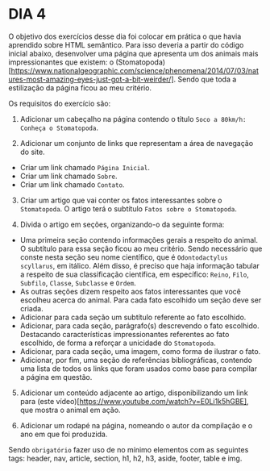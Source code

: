 # DIA 4

O objetivo dos exercícios desse dia foi colocar em prática o que havia aprendido sobre HTML semântico. Para isso deveria a partir do código inicial abaixo, desenvolver uma página que apresenta um dos animais mais impressionantes que existem: o (Stomatopoda)[https://www.nationalgeographic.com/science/phenomena/2014/07/03/natures-most-amazing-eyes-just-got-a-bit-weirder/]. Sendo que toda a estilização da página ficou ao meu critério.

Os requisitos do exercício são:

1. Adicionar um cabeçalho na página contendo o título `Soco a 80km/h: Conheça o Stomatopoda`.

2. Adicionar um conjunto de links que representam a área de navegação do site.
  * Criar um link chamado `Página Inicial`.
  * Criar um link chamado `Sobre`.
  * Criar um link chamado `Contato`.

3. Criar um artigo que vai conter os fatos interessantes sobre o `Stomatopoda`. O artigo terá o subtítulo `Fatos sobre o Stomatopoda`.

4. Divida o artigo em seções, organizando-o da seguinte forma:
  * Uma primeira seção contendo informações gerais a respeito do animal. O subtí­tulo para essa seção ficou ao meu critério. Sendo necessário que conste nesta seção seu nome científico, que é `Odontodactylus scyllarus`, em itálico. Além disso, é preciso que haja informação tabular a respeito de sua classificação científica, em específico: `Reino`, `Filo`, `Subfilo`, `Classe`, `Subclasse` e `Ordem`.
  * As outras seções dizem respeito aos fatos interessantes que você escolheu acerca do animal. Para cada fato escolhido um seção deve ser criada.
  * Adicionar para cada seção um subtítulo referente ao fato escolhido.
  * Adicionar, para cada seção, parágrafo(s) descrevendo o fato escolhido. Destacando características impressionantes referentes ao fato escolhido, de forma a reforçar a unicidade do `Stomatopoda`.
  * Adicionar, para cada seção, uma imagem, como forma de ilustrar o fato.
  * Adicionar, por fim, uma seção de referências bibliográficas, contendo uma lista de todos os links que foram usados como base para compilar a página em questão.

5. Adicionar um conteúdo adjacente ao artigo, disponibilizando um link para (este vídeo)[https://www.youtube.com/watch?v=E0Li1k5hGBE], que mostra o animal em ação.

6. Adicionar um rodapé na página, nomeando o autor da compilação e o ano em que foi produzida.

Sendo `obrigatório` fazer uso de no mínimo elementos com as seguintes tags: header, nav, article, section, h1, h2, h3, aside, footer, table e img.